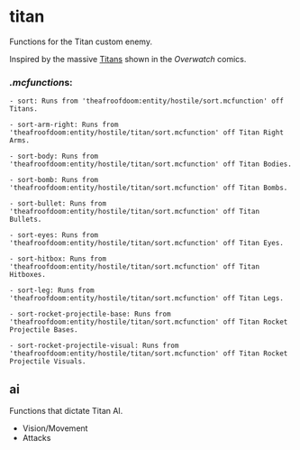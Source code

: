# titan
Functions for the Titan custom enemy.

Inspired by the massive [Titans](https://overwatch.gamepedia.com/Titan) shown in the *Overwatch* comics.

### *.mcfunction*s:
    - sort: Runs from 'theafroofdoom:entity/hostile/sort.mcfunction' off Titans.
  
    - sort-arm-right: Runs from 'theafroofdoom:entity/hostile/titan/sort.mcfunction' off Titan Right Arms.
  
    - sort-body: Runs from 'theafroofdoom:entity/hostile/titan/sort.mcfunction' off Titan Bodies.
  
    - sort-bomb: Runs from 'theafroofdoom:entity/hostile/titan/sort.mcfunction' off Titan Bombs.
  
    - sort-bullet: Runs from 'theafroofdoom:entity/hostile/titan/sort.mcfunction' off Titan Bullets.
  
    - sort-eyes: Runs from 'theafroofdoom:entity/hostile/titan/sort.mcfunction' off Titan Eyes.
  
    - sort-hitbox: Runs from 'theafroofdoom:entity/hostile/titan/sort.mcfunction' off Titan Hitboxes.
  
    - sort-leg: Runs from 'theafroofdoom:entity/hostile/titan/sort.mcfunction' off Titan Legs.
  
    - sort-rocket-projectile-base: Runs from 'theafroofdoom:entity/hostile/titan/sort.mcfunction' off Titan Rocket Projectile Bases.
  
    - sort-rocket-projectile-visual: Runs from 'theafroofdoom:entity/hostile/titan/sort.mcfunction' off Titan Rocket Projectile Visuals.
  
## ai
Functions that dictate Titan AI.

  - Vision/Movement
  - Attacks
